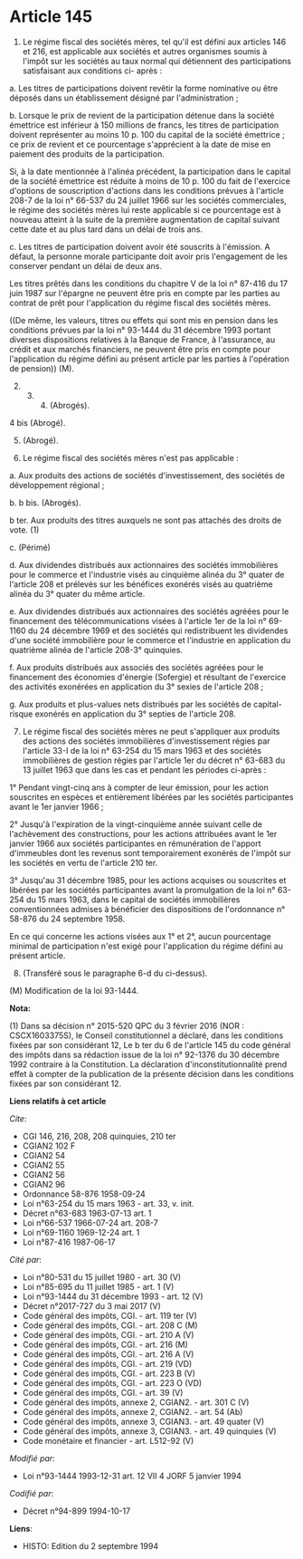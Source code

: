 # Article 145

1. Le régime fiscal des sociétés mères, tel qu'il est défini aux articles 146 et 216, est applicable aux sociétés et autres
organismes soumis à l'impôt sur les sociétés au taux normal qui détiennent des participations satisfaisant aux conditions ci-
après :

a. Les titres de participations doivent revêtir la forme nominative ou être déposés dans un établissement désigné par
l'administration ;

b. Lorsque le prix de revient de la participation détenue dans la société émettrice est inférieur à 150 millions de francs,
les titres de participation doivent représenter au moins 10 p. 100 du capital de la société émettrice ; ce prix de revient et
ce pourcentage s'apprécient à la date de mise en paiement des produits de la participation.

Si, à la date mentionnée à l'alinéa précédent, la participation dans le capital de la société émettrice est réduite à moins
de 10 p. 100 du fait de l'exercice d'options de souscription d'actions dans les conditions prévues à l'article 208-7 de la
loi n° 66-537 du 24 juillet 1966 sur les sociétés commerciales, le régime des sociétés mères lui reste applicable si ce
pourcentage est à nouveau atteint à la suite de la première augmentation de capital suivant cette date et au plus tard dans
un délai de trois ans.

c. Les titres de participation doivent avoir été souscrits à l'émission. A défaut, la personne morale participante doit avoir
pris l'engagement de les conserver pendant un délai de deux ans.

Les titres prêtés dans les conditions du chapitre V de la loi n° 87-416 du 17 juin 1987 sur l'épargne ne peuvent être pris en
compte par les parties au contrat de prêt pour l'application du régime fiscal des sociétés mères.

((De même, les valeurs, titres ou effets qui sont mis en pension dans les conditions prévues par la loi n° 93-1444 du 31
décembre 1993 portant diverses dispositions relatives à la Banque de France, à l'assurance, au crédit et aux marchés
financiers, ne peuvent être pris en compte pour l'application du régime défini au présent article par les parties à
l'opération de pension)) (M).

2. 3. 4. (Abrogés).

4 bis (Abrogé).

5. (Abrogé).

6. Le régime fiscal des sociétés mères n'est pas applicable :

a. Aux produits des actions de sociétés d'investissement, des sociétés de développement régional ;

b. b bis. (Abrogés).

b ter. Aux produits des titres auxquels ne sont pas attachés des droits de vote. (1)

c. (Périmé)

d. Aux dividendes distribués aux actionnaires des sociétés immobilières pour le commerce et l'industrie visés au cinquième
alinéa du 3° quater de l'article 208 et prélevés sur les bénéfices exonérés visés au quatrième alinéa du 3° quater du même
article.

e. Aux dividendes distribués aux actionnaires des sociétés agréées pour le financement des télécommunications visées à
l'article 1er de la loi n° 69-1160 du 24 décembre 1969 et des sociétés qui redistribuent les dividendes d'une société
immobilière pour le commerce et l'industrie en application du quatrième alinéa de l'article 208-3° quinquies.

f. Aux produits distribués aux associés des sociétés agréées pour le financement des économies d'énergie (Sofergie) et
résultant de l'exercice des activités exonérées en application du 3° sexies de l'article 208 ;

g. Aux produits et plus-values nets distribués par les sociétés de capital-risque exonérés en application du 3° septies de
l'article 208.

7. Le régime fiscal des sociétés mères ne peut s'appliquer aux produits des actions des sociétés immobilières
d'investissement régies par l'article 33-I de la loi n° 63-254 du 15 mars 1963 et des sociétés immobilières de gestion régies
par l'article 1er du décret n° 63-683 du 13 juillet 1963 que dans les cas et pendant les périodes ci-après :

1° Pendant vingt-cinq ans à compter de leur émission, pour les action souscrites en espèces et entièrement libérées par les
sociétés participantes avant le 1er janvier 1966 ;

2° Jusqu'à l'expiration de la vingt-cinquième année suivant celle de l'achèvement des constructions, pour les actions
attribuées avant le 1er janvier 1966 aux sociétés participantes en rémunération de l'apport d'immeubles dont les revenus sont
temporairement exonérés de l'impôt sur les sociétés en vertu de l'article 210 ter.

3° Jusqu'au 31 décembre 1985, pour les actions acquises ou souscrites et libérées par les sociétés participantes avant la
promulgation de la loi n° 63-254 du 15 mars 1963, dans le capital de sociétés immobilières conventionnées admises à
bénéficier des dispositions de l'ordonnance n° 58-876 du 24 septembre 1958.

En ce qui concerne les actions visées aux 1° et 2°, aucun pourcentage minimal de participation n'est exigé pour l'application
du régime défini au présent article.

8. (Transféré sous le paragraphe 6-d du ci-dessus).

(M) Modification de la loi 93-1444.

**Nota:**

(1) Dans sa décision n° 2015-520 QPC du 3 février 2016 (NOR : CSCX1603375S), le Conseil constitutionnel a déclaré, dans les
conditions fixées par son considérant 12, Le b ter du 6 de l'article 145 du code général des impôts dans sa rédaction issue
de la loi n° 92-1376 du 30 décembre 1992    contraire à la Constitution. La déclaration d'inconstitutionnalité prend effet à
compter de la publication de la présente décision dans les conditions fixées par son considérant 12.

**Liens relatifs à cet article**

_Cite_:

  - CGI 146, 216, 208, 208 quinquies, 210 ter
  - CGIAN2 102 F
  - CGIAN2 54
  - CGIAN2 55
  - CGIAN2 56
  - CGIAN2 96
  - Ordonnance 58-876 1958-09-24
  - Loi n°63-254 du 15 mars 1963 - art. 33, v. init.
  - Décret n°63-683 1963-07-13 art. 1
  - Loi n°66-537 1966-07-24 art. 208-7
  - Loi n°69-1160 1969-12-24 art. 1
  - Loi n°87-416 1987-06-17

_Cité par_:

  - Loi n°80-531 du 15 juillet 1980 - art. 30 (V)
  - Loi n°85-695 du 11 juillet 1985 - art. 1 (V)
  - Loi n°93-1444 du 31 décembre 1993 - art. 12 (V)
  - Décret n°2017-727 du 3 mai 2017 (V)
  - Code général des impôts, CGI. - art. 119 ter (V)
  - Code général des impôts, CGI. - art. 208 C (M)
  - Code général des impôts, CGI. - art. 210 A (V)
  - Code général des impôts, CGI. - art. 216 (M)
  - Code général des impôts, CGI. - art. 216 A (V)
  - Code général des impôts, CGI. - art. 219 (VD)
  - Code général des impôts, CGI. - art. 223 B (V)
  - Code général des impôts, CGI. - art. 223 O (VD)
  - Code général des impôts, CGI. - art. 39 (V)
  - Code général des impôts, annexe 2, CGIAN2. - art. 301 C (V)
  - Code général des impôts, annexe 2, CGIAN2. - art. 54 (Ab)
  - Code général des impôts, annexe 3, CGIAN3. - art. 49 quater (V)
  - Code général des impôts, annexe 3, CGIAN3. - art. 49 quinquies (V)
  - Code monétaire et financier - art. L512-92 (V)

_Modifié par_:

  - Loi n°93-1444 1993-12-31 art. 12 VII 4 JORF 5 janvier 1994

_Codifié par_:

  - Décret n°94-899 1994-10-17

**Liens**:

  - HISTO: Edition du 2 septembre 1994
